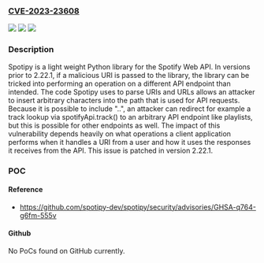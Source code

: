 ### [CVE-2023-23608](https://cve.mitre.org/cgi-bin/cvename.cgi?name=CVE-2023-23608)
![](https://img.shields.io/static/v1?label=Product&message=spotipy&color=blue)
![](https://img.shields.io/static/v1?label=Version&message=%3C%202.22.1%20&color=brightgreen)
![](https://img.shields.io/static/v1?label=Vulnerability&message=CWE-22%3A%20Improper%20Limitation%20of%20a%20Pathname%20to%20a%20Restricted%20Directory%20('Path%20Traversal')&color=brightgreen)

### Description

Spotipy is a light weight Python library for the Spotify Web API. In versions prior to 2.22.1, if a malicious URI is passed to the library, the library can be tricked into performing an operation on a different API endpoint than intended. The code Spotipy uses to parse URIs and URLs allows an attacker to insert arbitrary characters into the path that is used for API requests. Because it is possible to include "..", an attacker can redirect for example a track lookup via spotifyApi.track() to an arbitrary API endpoint like playlists, but this is possible for other endpoints as well. The impact of this vulnerability depends heavily on what operations a client application performs when it handles a URI from a user and how it uses the responses it receives from the API. This issue is patched in version 2.22.1.

### POC

#### Reference
- https://github.com/spotipy-dev/spotipy/security/advisories/GHSA-q764-g6fm-555v

#### Github
No PoCs found on GitHub currently.

